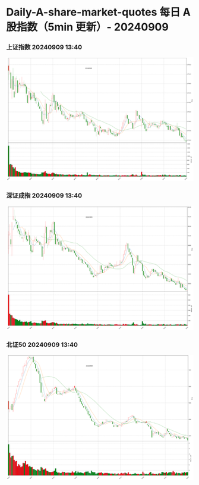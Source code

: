 
# Daily-A-share-market-quotes 每日 A 股指数（5min 更新）- 20240909

### 上证指数 20240909 13:40
![](./fig/2024/9/20240909-sh000001.png)

### 深证成指 20240909 13:40
![](./fig/2024/9/20240909-sz399001.png)

### 北证50 20240909 13:40
![](./fig/2024/9/20240909-bj899050.png)
